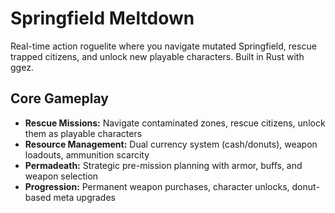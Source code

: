 # Springfield Meltdown

Real-time action roguelite where you navigate mutated Springfield, rescue trapped citizens, and unlock new playable characters. Built in Rust with ggez.

## Core Gameplay

- **Rescue Missions:** Navigate contaminated zones, rescue citizens, unlock them as playable characters
- **Resource Management:** Dual currency system (cash/donuts), weapon loadouts, ammunition scarcity
- **Permadeath:** Strategic pre-mission planning with armor, buffs, and weapon selection
- **Progression:** Permanent weapon purchases, character unlocks, donut-based meta upgrades
